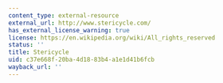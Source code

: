 ```yaml
---
content_type: external-resource
external_url: http://www.stericycle.com/
has_external_license_warning: true
license: https://en.wikipedia.org/wiki/All_rights_reserved
status: ''
title: Stericycle
uid: c37e668f-20ba-4d18-83b4-a1e1d41b6fcb
wayback_url: ''
---
```

